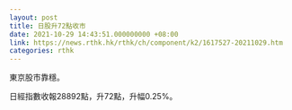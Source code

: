 ```yaml
---
layout: post
title: 日股升72點收市
date: 2021-10-29 14:43:51.000000000 +08:00
link: https://news.rthk.hk/rthk/ch/component/k2/1617527-20211029.htm
categories: rthk
---
```


東京股市靠穩。

日經指數收報28892點，升72點，升幅0.25%。
